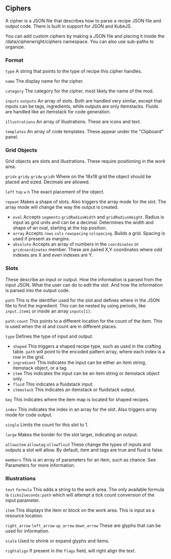 ## Ciphers
A cipher is a JSON file that describes how to parse a recipe JSON file and output code. There is built in support for JSON and KubeJS.

You can add custom ciphers by making a JSON file and placing it inside the /data/cipherwright/ciphers namespace. You can also use sub-paths to organize.

### Format

`type` A string that points to the type of recipe this cipher handles.

`name` The display name for the cipher.

`category` The category for the cipher, most likely the name of the mod.

`inputs` `outputs` An array of slots. Both are handled very similar, except that inputs can be tags, ingredients, while outputs are only itemstacks. Fluids are handled like an itemstack for code generation.
                                      
`illustrations` An array of illustrations. These are icons and text.

`templates` An array of code templates. These appear under the "Clipboard" panel.
      
### Grid Objects

Grid objects are slots and illustrations. These require positioning in the work area.

`gridx` `gridy` `gridw` `gridh` Where on the 18x18 grid the object should be placed and sized. Decimals are allowed.

`left` `top` `w` `h` The exact placement of the object.

`repeat` Makes a shape of slots. Also triggers the array mode for the slot. The array mode will change the way the output is created.
* `oval` Accepts `segments` `gridRadiusWidth` and `gridRadiusHeight`. Radius is input as grid units and can be a decimal. Determines the width and shape of an oval, starting at the top position.
* `array` Accepts `rows` `cols` `rowspacing` `colspacing`. Builds a grid. Spacing is used if present as margins.
* `absolute` Accepts an array of numbers in the `coordinates` or `gridcoordinates` member. These are paired X,Y coordinates where odd indexes are X and even indexes are Y.



### Slots

These describe an input or output. How the information is parsed from the input JSON. What the user can do to edit the slot. And how the information is parsed into the output code.

`path` This is the identifier used for the slot and defines where in the JSON file to find the ingredient. This can be nested by using periods, like `input.item1` or inside an array `inputs[1]`. 

`path:count` This points to a different location for the count of the item. This is used when the id and count are in different places.

`type` Defines the type of input and output.
* `shaped` This triggers a shaped recipe type, such as used in the crafting table. `path` will point to the encoded pattern array, where each index is a row in the grid.
* `ingredient` This indicates the input can be either an item string, itemstack object, or a tag.
* `item` This indicates the input can be an item string or itemstack object only.
* `fluid` This indicates a fluidstack input.
* `itemstack` This indicates an itemstack or fluidstack output.

`key` This indicates where the item map is located for shaped recipes.

`index` This indicates the index in an array for the slot. Also triggers array mode for code output.

`single` Limits the count for this slot to 1.

`large` Makes the border for the slot larger, indicating an output.

`allowitem` `allowtag` `allowfluid` These change the types of inputs and outputs a slot will allow. By default, item and tags are true and fluid is false.

`members` This is an array of parameters for an item, such as chance. See Parameters for more information.

### Illustrations

`text` `formula` This adds a string to the work area. The only available formula is `ticks2seconds:path` which will attempt a tick count conversion of the input parameter.

`item` This displays the item or block on the work area. This is input as a resource location.

`right_arrow` `left_arrow` `up_arrow` `down_arrow` These are glyphs that can be used for information.

`scale` Used to shrink or expand glyphs and items.

`rightalign` If present in the `flags` field, will right align the text.

